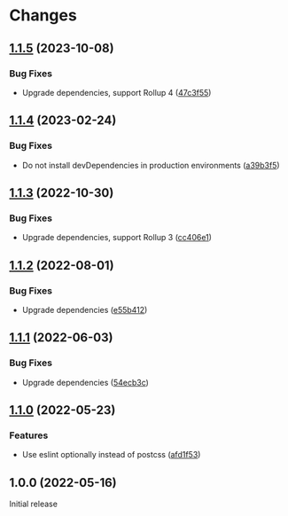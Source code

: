 # Changes

## [1.1.5](https://github.com/prantlf/rollup-plugin-css-lit/compare/v1.1.4...v1.1.5) (2023-10-08)

### Bug Fixes

* Upgrade dependencies, support Rollup 4 ([47c3f55](https://github.com/prantlf/rollup-plugin-css-lit/commit/47c3f55d8ed6976e0618359121a916eb41ddc691))

## [1.1.4](https://github.com/prantlf/rollup-plugin-css-lit/compare/v1.1.3...v1.1.4) (2023-02-24)

### Bug Fixes

* Do not install devDependencies in production environments ([a39b3f5](https://github.com/prantlf/rollup-plugin-css-lit/commit/a39b3f5f2523a84eac4660cd307bd206e91be962))

## [1.1.3](https://github.com/prantlf/rollup-plugin-css-lit/compare/v1.1.2...v1.1.3) (2022-10-30)

### Bug Fixes

* Upgrade dependencies, support Rollup 3 ([cc406e1](https://github.com/prantlf/rollup-plugin-css-lit/commit/cc406e1ed8d472daaf377f1213fe5d6acb38491e))

## [1.1.2](https://github.com/prantlf/rollup-plugin-css-lit/compare/v1.1.1...v1.1.2) (2022-08-01)

### Bug Fixes

* Upgrade dependencies ([e55b412](https://github.com/prantlf/rollup-plugin-css-lit/commit/e55b4123d9d2556bcd0b4a86eac67440305323cd))

## [1.1.1](https://github.com/prantlf/rollup-plugin-css-lit/compare/v1.1.0...v1.1.1) (2022-06-03)

### Bug Fixes

* Upgrade dependencies ([54ecb3c](https://github.com/prantlf/rollup-plugin-css-lit/commit/54ecb3cfada4a75f2bd4cede73e0e27ff4b62e4e))

## [1.1.0](https://github.com/prantlf/rollup-plugin-css-lit/compare/v1.0.0...v1.1.0) (2022-05-23)

### Features

* Use eslint optionally instead of postcss ([afd1f53](https://github.com/prantlf/rollup-plugin-css-lit/commit/afd1f53fdf13e2af31da6d70502aeeb0000f6426))

## 1.0.0 (2022-05-16)

Initial release
